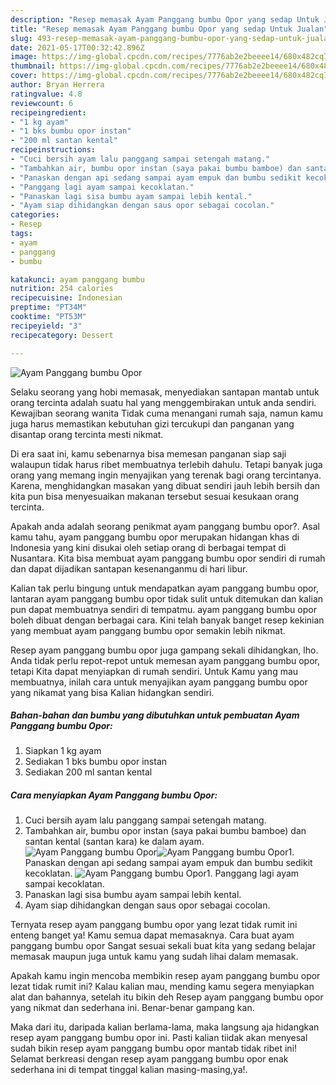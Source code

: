 ```yaml
---
description: "Resep memasak Ayam Panggang bumbu Opor yang sedap Untuk Jualan"
title: "Resep memasak Ayam Panggang bumbu Opor yang sedap Untuk Jualan"
slug: 493-resep-memasak-ayam-panggang-bumbu-opor-yang-sedap-untuk-jualan
date: 2021-05-17T00:32:42.896Z
image: https://img-global.cpcdn.com/recipes/7776ab2e2beeee14/680x482cq70/ayam-panggang-bumbu-opor-foto-resep-utama.jpg
thumbnail: https://img-global.cpcdn.com/recipes/7776ab2e2beeee14/680x482cq70/ayam-panggang-bumbu-opor-foto-resep-utama.jpg
cover: https://img-global.cpcdn.com/recipes/7776ab2e2beeee14/680x482cq70/ayam-panggang-bumbu-opor-foto-resep-utama.jpg
author: Bryan Herrera
ratingvalue: 4.8
reviewcount: 6
recipeingredient:
- "1 kg ayam"
- "1 bks bumbu opor instan"
- "200 ml santan kental"
recipeinstructions:
- "Cuci bersih ayam lalu panggang sampai setengah matang."
- "Tambahkan air, bumbu opor instan (saya pakai bumbu bamboe) dan santan kental (santan kara) ke dalam ayam."
- "Panaskan dengan api sedang sampai ayam empuk dan bumbu sedikit kecoklatan."
- "Panggang lagi ayam sampai kecoklatan."
- "Panaskan lagi sisa bumbu ayam sampai lebih kental."
- "Ayam siap dihidangkan dengan saus opor sebagai cocolan."
categories:
- Resep
tags:
- ayam
- panggang
- bumbu

katakunci: ayam panggang bumbu 
nutrition: 254 calories
recipecuisine: Indonesian
preptime: "PT34M"
cooktime: "PT53M"
recipeyield: "3"
recipecategory: Dessert

---
```



![Ayam Panggang bumbu Opor](https://img-global.cpcdn.com/recipes/7776ab2e2beeee14/680x482cq70/ayam-panggang-bumbu-opor-foto-resep-utama.jpg)

Selaku seorang yang hobi memasak, menyediakan santapan mantab untuk orang tercinta adalah suatu hal yang menggembirakan untuk anda sendiri. Kewajiban seorang  wanita Tidak cuma menangani rumah saja, namun kamu juga harus memastikan kebutuhan gizi tercukupi dan panganan yang disantap orang tercinta mesti nikmat.

Di era  saat ini, kamu sebenarnya bisa memesan panganan siap saji walaupun tidak harus ribet membuatnya terlebih dahulu. Tetapi banyak juga orang yang memang ingin menyajikan yang terenak bagi orang tercintanya. Karena, menghidangkan masakan yang dibuat sendiri jauh lebih bersih dan kita pun bisa menyesuaikan makanan tersebut sesuai kesukaan orang tercinta. 



Apakah anda adalah seorang penikmat ayam panggang bumbu opor?. Asal kamu tahu, ayam panggang bumbu opor merupakan hidangan khas di Indonesia yang kini disukai oleh setiap orang di berbagai tempat di Nusantara. Kita bisa membuat ayam panggang bumbu opor sendiri di rumah dan dapat dijadikan santapan kesenanganmu di hari libur.

Kalian tak perlu bingung untuk mendapatkan ayam panggang bumbu opor, lantaran ayam panggang bumbu opor tidak sulit untuk ditemukan dan kalian pun dapat membuatnya sendiri di tempatmu. ayam panggang bumbu opor boleh dibuat dengan berbagai cara. Kini telah banyak banget resep kekinian yang membuat ayam panggang bumbu opor semakin lebih nikmat.

Resep ayam panggang bumbu opor juga gampang sekali dihidangkan, lho. Anda tidak perlu repot-repot untuk memesan ayam panggang bumbu opor, tetapi Kita dapat menyiapkan di rumah sendiri. Untuk Kamu yang mau membuatnya, inilah cara untuk menyajikan ayam panggang bumbu opor yang nikamat yang bisa Kalian hidangkan sendiri.

<!--inarticleads1-->

##### Bahan-bahan dan bumbu yang dibutuhkan untuk pembuatan Ayam Panggang bumbu Opor:

1. Siapkan 1 kg ayam
1. Sediakan 1 bks bumbu opor instan
1. Sediakan 200 ml santan kental




<!--inarticleads2-->

##### Cara menyiapkan Ayam Panggang bumbu Opor:

1. Cuci bersih ayam lalu panggang sampai setengah matang.
1. Tambahkan air, bumbu opor instan (saya pakai bumbu bamboe) dan santan kental (santan kara) ke dalam ayam.
<img src="https://img-global.cpcdn.com/steps/e89109ec34a48458/160x128cq70/ayam-panggang-bumbu-opor-langkah-memasak-2-foto.jpg" alt="Ayam Panggang bumbu Opor"><img src="https://img-global.cpcdn.com/steps/a42b47aaa6a27262/160x128cq70/ayam-panggang-bumbu-opor-langkah-memasak-2-foto.jpg" alt="Ayam Panggang bumbu Opor">1. Panaskan dengan api sedang sampai ayam empuk dan bumbu sedikit kecoklatan.
<img src="https://img-global.cpcdn.com/steps/2b5c9c5b3a390b3c/160x128cq70/ayam-panggang-bumbu-opor-langkah-memasak-3-foto.jpg" alt="Ayam Panggang bumbu Opor">1. Panggang lagi ayam sampai kecoklatan.
1. Panaskan lagi sisa bumbu ayam sampai lebih kental.
1. Ayam siap dihidangkan dengan saus opor sebagai cocolan.




Ternyata resep ayam panggang bumbu opor yang lezat tidak rumit ini enteng banget ya! Kamu semua dapat memasaknya. Cara buat ayam panggang bumbu opor Sangat sesuai sekali buat kita yang sedang belajar memasak maupun juga untuk kamu yang sudah lihai dalam memasak.

Apakah kamu ingin mencoba membikin resep ayam panggang bumbu opor lezat tidak rumit ini? Kalau kalian mau, mending kamu segera menyiapkan alat dan bahannya, setelah itu bikin deh Resep ayam panggang bumbu opor yang nikmat dan sederhana ini. Benar-benar gampang kan. 

Maka dari itu, daripada kalian berlama-lama, maka langsung aja hidangkan resep ayam panggang bumbu opor ini. Pasti kalian tiidak akan menyesal sudah bikin resep ayam panggang bumbu opor mantab tidak ribet ini! Selamat berkreasi dengan resep ayam panggang bumbu opor enak sederhana ini di tempat tinggal kalian masing-masing,ya!.

